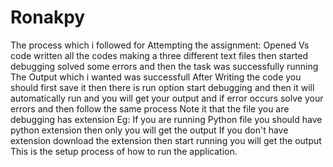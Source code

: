 # Ronakpy
The process which i followed for Attempting the assignment:
Opened Vs code written all the codes making a three different text files then started debugging solved some errors and then the task was successfully running
The Output which i wanted was successfull 
After Writing the code you should first save it then there is run option start debugging and then it will automatically run and you will get your output and if error occurs solve your errors and then follow the same process
Note it that the file you are debugging has extension 
Eg: If you are running Python file you should have python extension then only you will get the output
If you don't have extension download the extension then start running you will get the output
This is the setup process of how to run the application.
